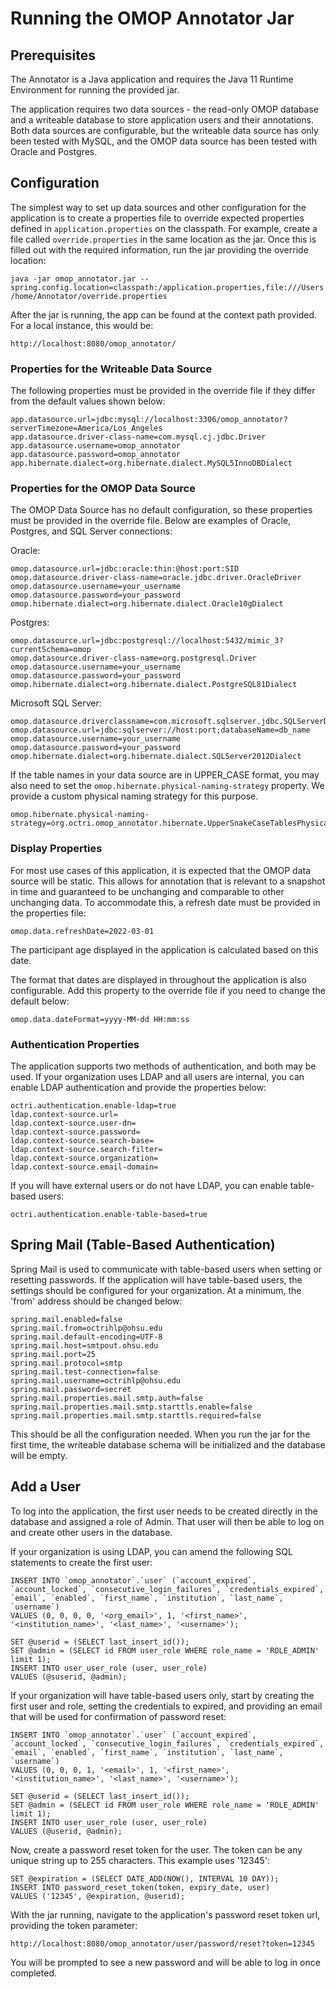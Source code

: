 # Running the OMOP Annotator Jar

## Prerequisites

The Annotator is a Java application and requires the Java 11 Runtime Environment for running the provided jar.

The application requires two data sources - the read-only OMOP database and a writeable database to store application users and their annotations. Both data sources are configurable, but the writeable data source has only been tested with MySQL, and the OMOP data source has been tested with Oracle and Postgres.

## Configuration

The simplest way to set up data sources and other configuration for the application is to create a properties file to override expected properties defined in `application.properties` on the classpath. For example, create a file called `override.properties` in the same location as the jar. Once this is filled out with the required information, run the jar providing the override location:

```java -jar omop_annotator.jar --spring.config.location=classpath:/application.properties,file:///Users/home/Annotator/override.properties```

After the jar is running, the app can be found at the context path provided. For a local instance, this would be:

```
http://localhost:8080/omop_annotator/
```

### Properties for the Writeable Data Source

The following properties must be provided in the override file if they differ from the default values shown below:

```
app.datasource.url=jdbc:mysql://localhost:3306/omop_annotator?serverTimezone=America/Los_Angeles
app.datasource.driver-class-name=com.mysql.cj.jdbc.Driver
app.datasource.username=omop_annotator
app.datasource.password=omop_annotator
app.hibernate.dialect=org.hibernate.dialect.MySQL5InnoDBDialect
```

### Properties for the OMOP Data Source

The OMOP Data Source has no default configuration, so these properties must be provided in the override file. Below are examples of Oracle, Postgres, and SQL Server connections:

Oracle:
```
omop.datasource.url=jdbc:oracle:thin:@host:port:SID
omop.datasource.driver-class-name=oracle.jdbc.driver.OracleDriver
omop.datasource.username=your_username
omop.datasource.password=your_password
omop.hibernate.dialect=org.hibernate.dialect.Oracle10gDialect
```

Postgres:
```
omop.datasource.url=jdbc:postgresql://localhost:5432/mimic_3?currentSchema=omop
omop.datasource.driver-class-name=org.postgresql.Driver
omop.datasource.username=your_username
omop.datasource.password=your_password
omop.hibernate.dialect=org.hibernate.dialect.PostgreSQL81Dialect
```

Microsoft SQL Server:
```
omop.datasource.driverclassname=com.microsoft.sqlserver.jdbc.SQLServerDriver
omop.datasource.url=jdbc:sqlserver://host:port;databaseName=db_name
omop.datasource.username=your_username
omop.datasource.password=your_password
omop.hibernate.dialect=org.hibernate.dialect.SQLServer2012Dialect
```

If the table names in your data source are in UPPER_CASE format, you may also need to set the `omop.hibernate.physical-naming-strategy` property. We provide a custom physical naming strategy for this purpose.

```
omop.hibernate.physical-naming-strategy=org.octri.omop_annotator.hibernate.UpperSnakeCaseTablesPhysicalNamingStrategy
```

### Display Properties

For most use cases of this application, it is expected that the OMOP data source will be static. This allows for annotation that is relevant to a snapshot in time and guaranteed to be unchanging and comparable to other unchanging data. To accommodate this, a refresh date must be provided in the properties file:

```
omop.data.refreshDate=2022-03-01
```

The participant age displayed in the application is calculated based on this date.

The format that dates are displayed in throughout the application is also configurable. Add this property to the override file if you need to change the default below:

```
omop.data.dateFormat=yyyy-MM-dd HH:mm:ss
```

### Authentication Properties

The application supports two methods of authentication, and both may be used. If your organization uses LDAP and all users are internal, you can enable LDAP authentication and provide the properties below:

```
octri.authentication.enable-ldap=true
ldap.context-source.url=
ldap.context-source.user-dn=
ldap.context-source.password=
ldap.context-source.search-base=
ldap.context-source.search-filter=
ldap.context-source.organization=
ldap.context-source.email-domain=
```

If you will have external users or do not have LDAP, you can enable table-based users:

```
octri.authentication.enable-table-based=true
```

## Spring Mail (Table-Based Authentication)

Spring Mail is used to communicate with table-based users when setting or resetting passwords. If the application will have table-based users, the settings should be configured for your organization. At a minimum, the 'from' address should be changed below:

```
spring.mail.enabled=false
spring.mail.from=octrihlp@ohsu.edu
spring.mail.default-encoding=UTF-8
spring.mail.host=smtpout.ohsu.edu
spring.mail.port=25
spring.mail.protocol=smtp
spring.mail.test-connection=false
spring.mail.username=octrihlp@ohsu.edu
spring.mail.password=secret
spring.mail.properties.mail.smtp.auth=false
spring.mail.properties.mail.smtp.starttls.enable=false
spring.mail.properties.mail.smtp.starttls.required=false
```

This should be all the configuration needed. When you run the jar for the first time, the writeable database schema will be initialized and the database will be empty.

## Add a User

To log into the application, the first user needs to be created directly in the database and assigned a role of Admin. That user will then be able to log on and create other users in the database.

If your organization is using LDAP, you can amend the following SQL statements to create the first user:

```
INSERT INTO `omop_annotator`.`user` (`account_expired`, `account_locked`, `consecutive_login_failures`, `credentials_expired`, `email`, `enabled`, `first_name`, `institution`, `last_name`, `username`)
VALUES (0, 0, 0, 0, '<org_email>', 1, '<first_name>', '<institution_name>', '<last_name>', '<username>');

SET @userid = (SELECT last_insert_id());
SET @admin = (SELECT id FROM user_role WHERE role_name = 'ROLE_ADMIN' limit 1);
INSERT INTO user_user_role (user, user_role)
VALUES (@suserid, @admin);
````

If your organization will have table-based users only, start by creating the first user and role, setting the credentials to expired, and providing an email that will be used for confirmation of password reset:

```
INSERT INTO `omop_annotator`.`user` (`account_expired`, `account_locked`, `consecutive_login_failures`, `credentials_expired`, `email`, `enabled`, `first_name`, `institution`, `last_name`, `username`)
VALUES (0, 0, 0, 1, '<email>', 1, '<first_name>', '<institution_name>', '<last_name>', '<username>');

SET @userid = (SELECT last_insert_id());
SET @admin = (SELECT id FROM user_role WHERE role_name = 'ROLE_ADMIN' limit 1);
INSERT INTO user_user_role (user, user_role)
VALUES (@userid, @admin);
````

Now, create a password reset token for the user. The token can be any unique string up to 255 characters. This example uses '12345':

```
SET @expiration = (SELECT DATE_ADD(NOW(), INTERVAL 10 DAY));
INSERT INTO password_reset_token(token, expiry_date, user)
VALUES ('12345', @expiration, @userid);
```

With the jar running, navigate to the application's password reset token url, providing the token parameter:

```
http://localhost:8080/omop_annotator/user/password/reset?token=12345
```

You will be prompted to see a new password and will be able to log in once completed.